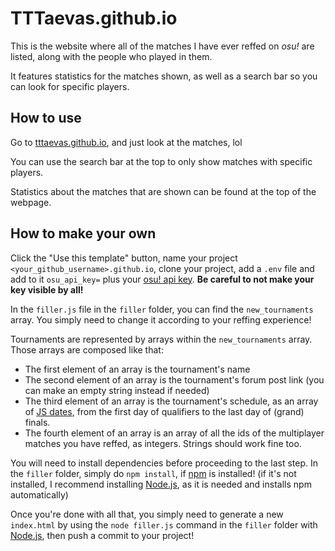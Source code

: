 # TTTaevas.github.io

This is the website where all of the matches I have ever reffed on *osu!* are listed, along with the people who played in them.

It features statistics for the matches shown, as well as a search bar so you can look for specific players.

## How to use

Go to [tttaevas.github.io](https://tttaevas.github.io), and just look at the matches, lol

You can use the search bar at the top to only show matches with specific players.

Statistics about the matches that are shown can be found at the top of the webpage.

## How to make your own

Click the "Use this template" button, name your project `<your_github_username>.github.io`, clone your project, add a `.env` file and add to it `osu_api_key=` plus your [osu! api key](https://osu.ppy.sh/p/api/). **Be careful to not make your key visible by all!**

In the `filler.js` file in the `filler` folder, you can find the `new_tournaments` array. You simply need to change it according to your reffing experience!

Tournaments are represented by arrays within the `new_tournaments` array. Those arrays are composed like that:

- The first element of an array is the tournament's name
- The second element of an array is the tournament's forum post link (you can make an empty string instead if needed)
- The third element of an array is the tournament's schedule, as an array of [JS dates](https://www.w3schools.com/jsref/jsref_obj_date.asp), from the first day of qualifiers to the last day of (grand) finals.
- The fourth element of an array is an array of all the ids of the multiplayer matches you have reffed, as integers. Strings should work fine too.

You will need to install dependencies before proceeding to the last step. In the `filler` folder, simply do `npm install`, if [npm](https://www.npmjs.com/) is installed! (if it's not installed, I recommend installing [Node.js](https://nodejs.org/), as it is needed and installs npm automatically)

Once you're done with all that, you simply need to generate a new `index.html` by using the `node filler.js` command in the `filler` folder with [Node.js](https://nodejs.org/), then push a commit to your project!
